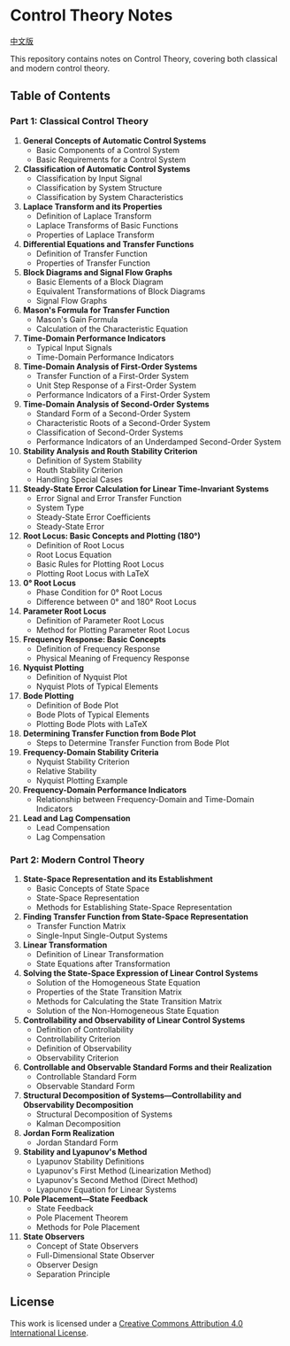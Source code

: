 # Control Theory Notes

[中文版](README.zh-CN.md)

This repository contains notes on Control Theory, covering both classical and modern control theory.

## Table of Contents

### Part 1: Classical Control Theory
1.  **General Concepts of Automatic Control Systems**
    *   Basic Components of a Control System
    *   Basic Requirements for a Control System
2.  **Classification of Automatic Control Systems**
    *   Classification by Input Signal
    *   Classification by System Structure
    *   Classification by System Characteristics
3.  **Laplace Transform and its Properties**
    *   Definition of Laplace Transform
    *   Laplace Transforms of Basic Functions
    *   Properties of Laplace Transform
4.  **Differential Equations and Transfer Functions**
    *   Definition of Transfer Function
    *   Properties of Transfer Function
5.  **Block Diagrams and Signal Flow Graphs**
    *   Basic Elements of a Block Diagram
    *   Equivalent Transformations of Block Diagrams
    *   Signal Flow Graphs
6.  **Mason's Formula for Transfer Function**
    *   Mason's Gain Formula
    *   Calculation of the Characteristic Equation
7.  **Time-Domain Performance Indicators**
    *   Typical Input Signals
    *   Time-Domain Performance Indicators
8.  **Time-Domain Analysis of First-Order Systems**
    *   Transfer Function of a First-Order System
    *   Unit Step Response of a First-Order System
    *   Performance Indicators of a First-Order System
9.  **Time-Domain Analysis of Second-Order Systems**
    *   Standard Form of a Second-Order System
    *   Characteristic Roots of a Second-Order System
    *   Classification of Second-Order Systems
    *   Performance Indicators of an Underdamped Second-Order System
10. **Stability Analysis and Routh Stability Criterion**
    *   Definition of System Stability
    *   Routh Stability Criterion
    *   Handling Special Cases
11. **Steady-State Error Calculation for Linear Time-Invariant Systems**
    *   Error Signal and Error Transfer Function
    *   System Type
    *   Steady-State Error Coefficients
    *   Steady-State Error
12. **Root Locus: Basic Concepts and Plotting (180°)**
    *   Definition of Root Locus
    *   Root Locus Equation
    *   Basic Rules for Plotting Root Locus
    *   Plotting Root Locus with LaTeX
13. **0° Root Locus**
    *   Phase Condition for 0° Root Locus
    *   Difference between 0° and 180° Root Locus
14. **Parameter Root Locus**
    *   Definition of Parameter Root Locus
    *   Method for Plotting Parameter Root Locus
15. **Frequency Response: Basic Concepts**
    *   Definition of Frequency Response
    *   Physical Meaning of Frequency Response
16. **Nyquist Plotting**
    *   Definition of Nyquist Plot
    *   Nyquist Plots of Typical Elements
17. **Bode Plotting**
    *   Definition of Bode Plot
    *   Bode Plots of Typical Elements
    *   Plotting Bode Plots with LaTeX
18. **Determining Transfer Function from Bode Plot**
    *   Steps to Determine Transfer Function from Bode Plot
19. **Frequency-Domain Stability Criteria**
    *   Nyquist Stability Criterion
    *   Relative Stability
    *   Nyquist Plotting Example
20. **Frequency-Domain Performance Indicators**
    *   Relationship between Frequency-Domain and Time-Domain Indicators
21. **Lead and Lag Compensation**
    *   Lead Compensation
    *   Lag Compensation

### Part 2: Modern Control Theory
1.  **State-Space Representation and its Establishment**
    *   Basic Concepts of State Space
    *   State-Space Representation
    *   Methods for Establishing State-Space Representation
2.  **Finding Transfer Function from State-Space Representation**
    *   Transfer Function Matrix
    *   Single-Input Single-Output Systems
3.  **Linear Transformation**
    *   Definition of Linear Transformation
    *   State Equations after Transformation
4.  **Solving the State-Space Expression of Linear Control Systems**
    *   Solution of the Homogeneous State Equation
    *   Properties of the State Transition Matrix
    *   Methods for Calculating the State Transition Matrix
    *   Solution of the Non-Homogeneous State Equation
5.  **Controllability and Observability of Linear Control Systems**
    *   Definition of Controllability
    *   Controllability Criterion
    *   Definition of Observability
    *   Observability Criterion
6.  **Controllable and Observable Standard Forms and their Realization**
    *   Controllable Standard Form
    *   Observable Standard Form
7.  **Structural Decomposition of Systems—Controllability and Observability Decomposition**
    *   Structural Decomposition of Systems
    *   Kalman Decomposition
8.  **Jordan Form Realization**
    *   Jordan Standard Form
9.  **Stability and Lyapunov's Method**
    *   Lyapunov Stability Definitions
    *   Lyapunov's First Method (Linearization Method)
    *   Lyapunov's Second Method (Direct Method)
    *   Lyapunov Equation for Linear Systems
10. **Pole Placement—State Feedback**
    *   State Feedback
    *   Pole Placement Theorem
    *   Methods for Pole Placement
11. **State Observers**
    *   Concept of State Observers
    *   Full-Dimensional State Observer
    *   Observer Design
    *   Separation Principle

## License

This work is licensed under a [Creative Commons Attribution 4.0 International License](http://creativecommons.org/licenses/by/4.0/).
